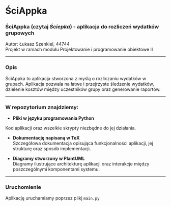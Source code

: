 # ŚciAppka

### ŚciAppka (czytaj *Ściepka*) - aplikacja do rozliczeń wydatków grupowych  
Autor: Łukasz Szenkiel, 44744  
Projekt w ramach modułu Projektowanie i programowanie obiektowe II

---

### Opis

ŚciAppka to aplikacja stworzona z myślą o rozliczaniu wydatków w grupach. Aplikacja pozwala na łatwe i przejrzyste śledzenie wydatków, dzielenie kosztów między uczestników grupy oraz generowanie raportów. 

---

### W repozytorium znajdziemy:
+  **Pliki w języku programowania Python**

  Kod aplikacji oraz wszelkie skrypty niezbędne do jej działania.

+  **Dokumentację napisaną w TeX**  
  Szczegółowa dokumentacja opisująca funkcjonalności aplikacji, jej strukturę oraz sposób implementacji.

+ **Diagramy stworzony w PlantUML**  
  Diagramy ilustrujące architekturę aplikacji oraz interakcje między poszczególnymi komponentami systemu.

---

### Uruchomienie
Aplikację uruchamiamy poprzez plikj `main.py`
